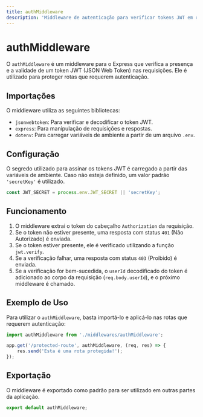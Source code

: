 ```yaml
---
title: authMiddleware
description: 'Middleware de autenticação para verificar tokens JWT em requisições.'
---
```


# authMiddleware

O `authMiddleware` é um middleware para o Express que verifica a presença e a validade de um token JWT (JSON Web Token) nas requisições. Ele é utilizado para proteger rotas que requerem autenticação.

## Importações

O middleware utiliza as seguintes bibliotecas:

- `jsonwebtoken`: Para verificar e decodificar o token JWT.
- `express`: Para manipulação de requisições e respostas.
- `dotenv`: Para carregar variáveis de ambiente a partir de um arquivo `.env`.

## Configuração

O segredo utilizado para assinar os tokens JWT é carregado a partir das variáveis de ambiente. Caso não esteja definido, um valor padrão `'secretKey'` é utilizado.

```typescript
const JWT_SECRET = process.env.JWT_SECRET || 'secretKey';
```

## Funcionamento

1. O middleware extrai o token do cabeçalho `Authorization` da requisição.
2. Se o token não estiver presente, uma resposta com status `401` (Não Autorizado) é enviada.
3. Se o token estiver presente, ele é verificado utilizando a função `jwt.verify`.
4. Se a verificação falhar, uma resposta com status `403` (Proibido) é enviada.
5. Se a verificação for bem-sucedida, o `userId` decodificado do token é adicionado ao corpo da requisição (`req.body.userId`), e o próximo middleware é chamado.

## Exemplo de Uso

Para utilizar o `authMiddleware`, basta importá-lo e aplicá-lo nas rotas que requerem autenticação:

```typescript
import authMiddleware from './middlewares/authMiddleware';

app.get('/protected-route', authMiddleware, (req, res) => {
    res.send('Esta é uma rota protegida!');
});
```

## Exportação

O middleware é exportado como padrão para ser utilizado em outras partes da aplicação.

```typescript
export default authMiddleware;
```
